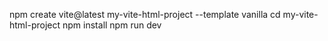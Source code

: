 npm create vite@latest my-vite-html-project --template vanilla
cd my-vite-html-project
npm install
npm run dev
